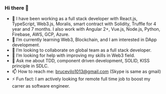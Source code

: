 ### Hi there 👋

- 🔭 I have been working as a full stack developer with React.js, TypeScript, Web3.js, Moralis, smart contract with Solidity, Truffle for 4 year and 7 months.
      I also work with Angular 2+, Vue.js, Node.js, Python, Firebase, AWS, GCP, Azure.
- 🌱 I’m currently learning Web3, Blockchain, and I am interested in DApp development.
- 👯 I’m looking to collaborate on global team as a full stack developer.
- 🤔 I’m looking for help with improving my skills in Web3 field.
- 💬 Ask me about TDD, component driven development, SOLID, KISS principle in SDLC.
- 📫 How to reach me: brucevilo1013@gmail.com (Skype is same as gmail)
- ⚡ Fun fact: I am actively looking for remote full time job to boost my carrer as software engineer.
